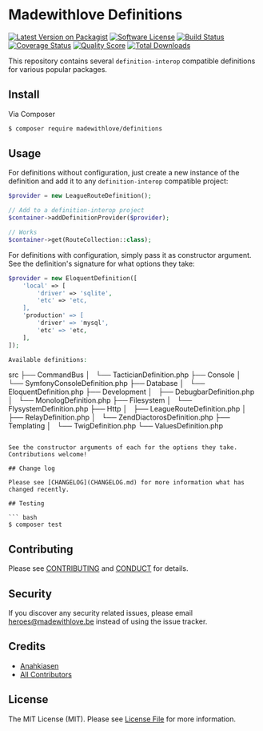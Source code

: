 # Madewithlove Definitions

[![Latest Version on Packagist][ico-version]][link-packagist]
[![Software License][ico-license]](LICENSE.md)
[![Build Status][ico-travis]][link-travis]
[![Coverage Status][ico-scrutinizer]][link-scrutinizer]
[![Quality Score][ico-code-quality]][link-code-quality]
[![Total Downloads][ico-downloads]][link-downloads]

This repository contains several `definition-interop` compatible definitions for various popular packages.

## Install

Via Composer

``` bash
$ composer require madewithlove/definitions
```

## Usage

For definitions without configuration, just create a new instance of the definition and add it to any `definition-interop` compatible project:

``` php
$provider = new LeagueRouteDefinition();

// Add to a definition-interop project
$container->addDefinitionProvider($provider);

// Works
$container->get(RouteCollection::class);
```

For definitions with configuration, simply pass it as constructor argument. See the definition's signature for what options they take:

```php
$provider = new EloquentDefinition([
    'local' => [
        'driver' => 'sqlite',
        'etc' => 'etc,
    ],
    'production' => [
        'driver' => 'mysql',
        'etc' => 'etc,
    ],
]);

Available definitions:

```
src
├── CommandBus
│   └── TacticianDefinition.php
├── Console
│   └── SymfonyConsoleDefinition.php
├── Database
│   └── EloquentDefinition.php
├── Development
│   ├── DebugbarDefinition.php
│   └── MonologDefinition.php
├── Filesystem
│   └── FlysystemDefinition.php
├── Http
│   ├── LeagueRouteDefinition.php
│   ├── RelayDefinition.php
│   └── ZendDiactorosDefinition.php
├── Templating
│   └── TwigDefinition.php
└── ValuesDefinition.php
```

See the constructor arguments of each for the options they take. Contributions welcome!

## Change log

Please see [CHANGELOG](CHANGELOG.md) for more information what has changed recently.

## Testing

``` bash
$ composer test
```

## Contributing

Please see [CONTRIBUTING](CONTRIBUTING.md) and [CONDUCT](CONDUCT.md) for details.

## Security

If you discover any security related issues, please email heroes@madewithlove.be instead of using the issue tracker.

## Credits

- [Anahkiasen][link-author]
- [All Contributors][link-contributors]

## License

The MIT License (MIT). Please see [License File](LICENSE.md) for more information.

[ico-version]: https://img.shields.io/packagist/v/madewithlove/definitions.svg?style=flat-square
[ico-license]: https://img.shields.io/badge/license-MIT-brightgreen.svg?style=flat-square
[ico-travis]: https://img.shields.io/travis/madewithlove/definitions/master.svg?style=flat-square
[ico-scrutinizer]: https://img.shields.io/scrutinizer/coverage/g/madewithlove/definitions.svg?style=flat-square
[ico-code-quality]: https://img.shields.io/scrutinizer/g/madewithlove/definitions.svg?style=flat-square
[ico-downloads]: https://img.shields.io/packagist/dt/madewithlove/definitions.svg?style=flat-square

[link-packagist]: https://packagist.org/packages/madewithlove/definitions
[link-travis]: https://travis-ci.org/madewithlove/definitions
[link-scrutinizer]: https://scrutinizer-ci.com/g/madewithlove/definitions/code-structure
[link-code-quality]: https://scrutinizer-ci.com/g/madewithlove/definitions
[link-downloads]: https://packagist.org/packages/madewithlove/definitions
[link-author]: https://github.com/Anahkiasen
[link-contributors]: ../../contributors
